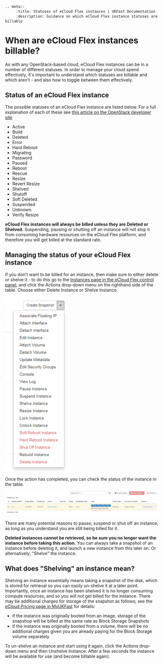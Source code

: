 ```eval_rst
.. meta::
     :title: Statuses of eCloud Flex instances | UKFast Documentation
     :description: Guidance on which eCloud Flex instance statuses are billable
```

# When are eCloud Flex instances billable?

As with any OpenStack-based cloud, eCloud Flex instances can be in a number of different statuses.  In order to manage your cloud spend effectively, it's important to understand which statuses are billable and which aren't - and also how to toggle between them effectively.

## Status of an eCloud Flex instance

The possible statuses of an eCloud Flex instance are listed below.  For a full explanation of each of these see [this article on the OpenStack developer site](https://developer.openstack.org/api-guide/compute/server_concepts.html)

* Active
* Build
* Deleted
* Error
* Hard Reboot
* Migrating
* Password
* Paused
* Reboot
* Rescue
* Resize
* Revert Resize
* Shelved
* Shutoff
* Soft Deleted
* Suspended
* Unknown
* Verify Resize

**eCloud Flex instances will always be billed unless they are Deleted or Shelved.**  Suspending, pausing or shutting off an instance will not stop it from consuming hardware resources on the eCloud Flex platform, and therefore you will get billed at the standard rate.

## Managing the status of your eCloud Flex instance

If you don't want to be billed for an instance, then make sure to either delete or shelve it - to do this go to the [Instances page in the eCloud Flex control panel](https://api.openstack.ecloud.co.uk/project/instances/), and click the Actions drop-down menu on the righthand side of the table.  Choose either Delete Instance or Shelve Instance.

![flexshutdownmenu](files/flexshutdownmenu.PNG)

Once the action has completed, you can check the status of the instance in the table.

![shelveimage](files/shelveimage.PNG)

There are many potential reasons to pause, suspend or shut off an instance, as long as you understand you are still being billed for it.

**Deleted instances cannot be retrieved, so be sure you no longer want the instance before taking this action.**  You can always take a snapshot of an instance before deleting it, and launch a new instance from this later on.  Or alternatively, "Shelve" the instance.

## What does "Shelving" an instance mean?

Shelving an instance essentially means taking a snapshot of the disk, which is stored for retrieval so you can easily un-shelve it at a later point.  Importantly, once an instance has been shelved it is no longer consuming compute resources, and so you will not get billed for the instance.  There may be additional charges for storage of the snapshot as follows; see the [eCloud Pricing page in MyUKFast](https://my.ukfast.co.uk/ecloud-flex/16029/pricing.php#section-storage) for details:

* if the instance was originally booted from an image, storage of the snapshop will be billed at the same rate as Block Storage Snapshots
* if the instance was originally booted from a volume, there will be no additional charges given you are already paying for the Block Storage volume separately

To un-shelve an instance and start using it again, click the Actions drop-down menu and then Unshelve Instance.  After a few seconds the instance will be available for use (and become billable again).

